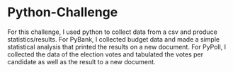 # Python-Challenge
For this challenge, I used python to collect data from a csv and produce statistics/results. 
For PyBank, I collected budget data and made a simple statistical analysis that printed the results on a new document.
For PyPoll, I collected the data of the election votes and tabulated the votes per candidate as well as the result to a new document.